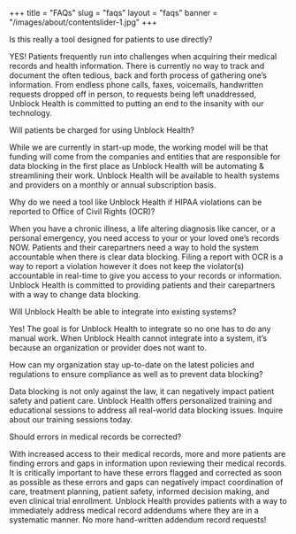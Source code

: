 +++
title = "FAQs"
slug = "faqs"
layout = "faqs"
banner = "/images/about/contentslider-1.jpg"
+++

<div class="faq-title">Is this really a tool designed for patients to use directly?</div>

<p>YES! Patients frequently run into challenges when acquiring their medical records and health information. There is currently no way to track and document the often tedious, back and forth process of gathering one’s information. From endless phone calls, faxes, voicemails, handwritten requests dropped off in person, to requests being left unaddressed, Unblock Health is committed to putting an end to the insanity with our technology. </p>


<div class="faq-title">Will patients be charged for using Unblock Health?</div>

<p>While we are currently in start-up mode, the working model will be that funding will come from the companies and entities that are responsible for data blocking in the first place as Unblock Health will be automating & streamlining their work. Unblock Health will be available to health systems and providers on a monthly or annual subscription basis.</p>


<div class="faq-title">Why do we need a tool like Unblock Health if HIPAA violations can be reported to Office of Civil Rights (OCR)?</div>

<p>When you have a chronic illness, a life altering diagnosis like cancer, or a personal emergency, you need access to your or your loved one’s records NOW. Patients and their carepartners need a way to hold the system accountable when there is clear data blocking. Filing a report with OCR is a way to report a violation however it does not keep the violator(s) accountable in real-time to give you access to your records or information. Unblock Health is committed to providing patients and their carepartners with a way to change data blocking.</p>

<div class="faq-title">Will Unblock Health be able to integrate into existing systems?</div>

<p>Yes! The goal is for Unblock Health to integrate so no one has to do any manual work. When Unblock Health cannot integrate into a system, it’s because an organization or provider does not want to.</p>

<div class="faq-title">How can my organization stay up-to-date on the latest policies and regulations to ensure compliance as well as to prevent data blocking?</div>

<p>Data blocking is not only against the law, it can negatively impact patient safety and patient care. Unblock Health offers personalized training and educational sessions to address all real-world data blocking issues.  Inquire about our training sessions today.</p>

<div class="faq-title">Should errors in medical records be corrected?</div>


<p>With increased access to their medical records, more and more patients are finding errors and gaps in information upon reviewing their medical records. It is critically important to have these errors flagged and corrected as soon as possible as these errors and gaps can negatively impact coordination of care, treatment planning, patient safety, informed decision making, and even clinical trial enrollment.  Unblock Health provides patients with a way to immediately address medical record addendums where they are in a systematic manner. No more hand-written addendum record requests!</p>





